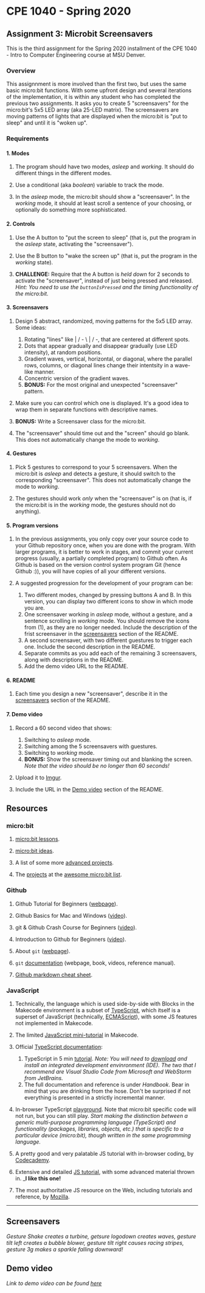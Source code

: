 # CPE 1040 - Spring 2020

## Assignment 3: Microbit Screensavers

This is the third assignment for the Spring 2020 installment of the CPE 1040 - Intro to Computer Engineering course at MSU Denver.

### Overview

This assignnment is more involved than the first two, but uses the same basic micro:bit functions. With some upfront design and several iterations of the implementation, it is within any student who has completed the previous two assignments. It asks you to create 5 "screensavers" for the micro:bit's 5x5 LED array (aka 25-LED matrix). The screensavers are moving patterns of lights that are displayed when the micro:bit is "put to sleep" and until it is "woken up".

### Requirements

#### 1. Modes

1. The program should have two modes, _asleep_ and _working_. It should do different things in the different modes.

2. Use a conditional (aka _boolean_) variable to track the mode.

3. In the _asleep_ mode, the micro:bit should show a "screensaver". In the _working_ mode, it should at least scroll a sentence of your choosing, or optionally do something more sophisticated.

#### 2. Controls

1. Use the A button to "put the screen to sleep" (that is, put the program in the _asleep_ state, activating the "screensaver").

2. Use the B button to "wake the screen up" (that is, put the program in the _working_ state).

3. **CHALLENGE:** Require that the A button is _held down_ for 2 seconds to activate the "screensaver", instead of just being pressed and released. _Hint: You need to use the `buttonIsPressed` and the timing functionality of the micro:bit._

#### 3. Screensavers

1. Design 5 abstract, randomized, moving patterns for the 5x5 LED array. Some ideas:
   1. Rotating "lines" like | / - \ | / -, that are centered at different spots.
   2. Dots that appear gradually and disappear gradually (use LED intensity), at random positions.
   3. Gradient waves, vertical, horizontal, or diagonal, where the parallel rows, columns, or diagonal lines change their intentsity in a wave-like manner.
   4. Concentric version of the gradient waves.
   5. **BONUS:** For the most original and unexpected "screensaver" pattern.
   
2. Make sure you can control which one is displayed. It's a good idea to wrap them in separate functions with descriptive names.

3. **BONUS:** Write a Screensaver class for the micro:bit.

4. The "screensaver" should time out and the "screen" should go blank. This does not automatically change the mode to _working_.

#### 4. Gestures

1. Pick 5 gestures to correspond to your 5 screensavers. When the micro:bit is _asleep_ and detects a gesture, it should switch to the corresponding "screensaver". This does not automatically change the mode to _working_.

2. The gestures should work _only_ when the "screensaver" is on (hat is, if the micro:bit is in the _working_ mode, the gestures should not do anything).

#### 5. Program versions

1. In the previous assignments, you only copy over your source code to your Github repository once, when you are done with the program. With larger programs, it is better to work in stages, and commit your current progress (usually, a partially completed program) to Github often. As Github is based on the version control system program Git (hence Github :)), you will have copies of all your different versions.

2. A suggested progression for the development of your program can be:
   1. Two different modes, changed by pressing buttons A and B. In this version, you can display two different icons to show in which mode you are.
   2. One screensaver working in _asleep_ mode, without a gesture, and a sentence scrolling in _working_ mode. You should remove the icons from (1), as they are no longer needed. Include the description of the frist screensaver in the [screensavers](#screensavers) section of the README. 
   3. A second screensaver, with two different guestures to trigger each one. Include the second description in the README.
   4. Separate commits as you add each of the remaining 3 screensavers, along with descriptions in the README.
   5. Add the demo video URL to the README.

#### 6. README

1. Each time you design a new "screensaver", describe it in the [screensavers](#screensavers) section of the README.

#### 7. Demo video

1. Record a 60 second video that shows:
   1. Switching to _asleep_ mode.
   2. Switching among the 5 screensavers with guestures.
   3. Switching to _working_ mode.
   4. **BONUS:** Show the screensaver timing out and blanking the screen. _Note that the video should be no longer than 60 seconds!_

2. Upload it to [Imgur](https://help.imgur.com/hc/en-us/articles/115000083326-What-files-can-I-upload-What-is-the-size-limit-).

3. Include the URL in the [Demo video](#demo-video) section of the README.

## Resources

### micro:bit 

1. [micro:bit lessons](https://makecode.microbit.org/lessons).

2. [micro:bit ideas](https://microbit.org/ideas/).

3. A list of some more [advanced projects](https://www.itpro.co.uk/desktop-hardware/26289/13-top-bbc-micro-bit-projects).

4. The [projects](https://github.com/carlosperate/awesome-microbit#%EF%B8%8F-projects) at the [awesome micro:bit list](https://github.com/carlosperate/awesome-microbit).

### Github

1. Github Tutorial for Beginners ([webpage](https://product.hubspot.com/blog/git-and-github-tutorial-for-beginners)).

2. Github Basics for Mac and Windows ([video](https://www.youtube.com/watch?v=0fKg7e37bQE)).

3. git & Github Crash Course for Beginners ([video](https://www.youtube.com/watch?v=SWYqp7iY_Tc)).

4. Introduction to Github for Beginners ([video](https://www.youtube.com/watch?v=fQLK8Ib_SKk)).

5. About `git` ([webpage](https://git-scm.com/about)).

6. `git` [documentation](https://git-scm.com/doc) (webpage, book, videos, reference manual).

7. [Github markdown cheat sheet](https://github.com/adam-p/markdown-here/wiki/Markdown-Cheatsheet).

### JavaScript

1. Technically, the language which is used side-by-side with Blocks in the Makecode environment is a subset of [TypeScript](https://makecode.com/language), which itself is a superset of JavaScript (technically, [ECMAScript](https://www.ecma-international.org/ecma-262/10.0/index.html#Title)), with some JS features not implemented in Makecode.

2. The limited [JavaScript mini-tutorial](https://makecode.microbit.org/javascript) in Makecode.

3. Official [TypeScript documentation](https://www.typescriptlang.org/docs/home.html):
   1. TypeScript in 5 min [tutorial](https://www.typescriptlang.org/docs/handbook/typescript-in-5-minutes.html). _Note: You will need to [download](https://www.typescriptlang.org/index.html#download-links) and install an integrated development envinronment (IDE). The two that I recommend are Visual Studio Code from Microsoft and WebStorm from JetBrains._
   2. The full documentation and reference is under _Handbook_. Bear in mind that you are drinking from the hose. Don't be surprised if not everything is presented in a strictly incremental manner.
   
4. In-browser TypeScript [playground](https://www.typescriptlang.org/play/index.html). Note that micro:bit specific code will not run, but you can still play. _Start making the distinction between a generic multi-purpose programming language (TypeScript) and functionality (packages, libraries, objects, etc.) that is specific to a particular device (micro:bit), though written in the same programming language._

5. A pretty good and very palatable JS tutorial with in-browser coding, by [Codecademy](https://www.codecademy.com/learn/introduction-to-javascript).

6. Extensive and detailed [JS tutorial](https://javascript.info/), with some advanced material thrown in. _**I like this one!**

7. The most authoritative JS resource on the Web, including tutorials and reference, by [Mozilla](https://developer.mozilla.org/en-US/docs/Web/JavaScript).

---

## Screensavers

_Gesture Shake creates a turbine, getsure logodown creates waves, gesture tilt left creates a bubble blower, gesture tilt right causes racing stripes, gesture 3g makes a sparkle falling downward!_

## Demo video

_Link to demo video can be found [here](https://imgur.com/gallery/5WJzNPr)_
